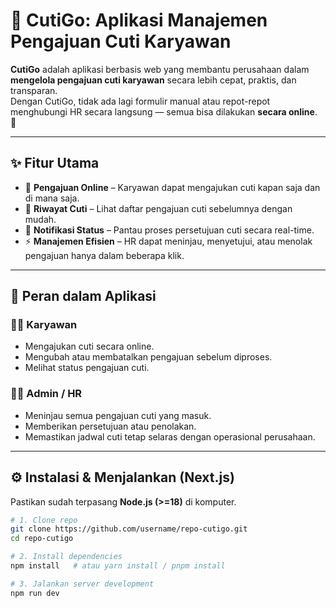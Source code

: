 # 🌟 CutiGo: Aplikasi Manajemen Pengajuan Cuti Karyawan

**CutiGo** adalah aplikasi berbasis web yang membantu perusahaan dalam **mengelola pengajuan cuti karyawan** secara lebih cepat, praktis, dan transparan.  
Dengan CutiGo, tidak ada lagi formulir manual atau repot-repot menghubungi HR secara langsung — semua bisa dilakukan **secara online**. 🚀

---

## ✨ Fitur Utama
- 📌 **Pengajuan Online** – Karyawan dapat mengajukan cuti kapan saja dan di mana saja.  
- 📖 **Riwayat Cuti** – Lihat daftar pengajuan cuti sebelumnya dengan mudah.  
- 🔔 **Notifikasi Status** – Pantau proses persetujuan cuti secara real-time.  
- ⚡ **Manajemen Efisien** – HR dapat meninjau, menyetujui, atau menolak pengajuan hanya dalam beberapa klik.  

---

## 👥 Peran dalam Aplikasi

### 👨‍💼 Karyawan
- Mengajukan cuti secara online.  
- Mengubah atau membatalkan pengajuan sebelum diproses.  
- Melihat status pengajuan cuti.  

### 🧑‍💻 Admin / HR
- Meninjau semua pengajuan cuti yang masuk.  
- Memberikan persetujuan atau penolakan.  
- Memastikan jadwal cuti tetap selaras dengan operasional perusahaan.  

---

## ⚙️ Instalasi & Menjalankan (Next.js)

Pastikan sudah terpasang **Node.js (>=18)** di komputer.

```bash
# 1. Clone repo
git clone https://github.com/username/repo-cutigo.git
cd repo-cutigo

# 2. Install dependencies
npm install   # atau yarn install / pnpm install

# 3. Jalankan server development
npm run dev
